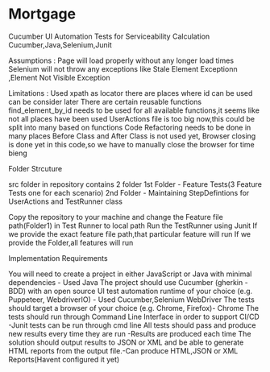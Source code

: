 # Mortgage
Cucumber UI Automation Tests for Serviceability Calculation
Cucumber,Java,Selenium,Junit

Assumptions : Page will load properly without any longer load times
Selenium will not throw any exceptions like Stale Element Exceptionn ,Element Not Visible Exception

Limitations : Used xpath as locator there are places where id can be used can be consider later
There are certain reusable functions find_element_by_id needs to be used for all available functions,it seems like not all places have been used
UserActions file is too big now,this could be split into many based on functions
Code Refactoring needs to be done in many places
Before Class and After Class is not used yet,
Browser closing is done yet in this code,so we have to manually close the browser for time bieng

Folder Strcuture

src folder in repository contains 2 folder
1st Folder - Feature Tests(3 Feature Tests one for each scenario)
2nd Folder - Maintaining StepDefintions for UserActions and TestRunner class

Copy the repository to your machine and change the Feature file path(Folder1) in Test Runner to local path
Run the TestRunner using Junit
If we provide the exact feature file path,that particular feature will run
If we provide the Folder,all features will run

Implementation Requirements

You will need to create a project in either JavaScript or Java with minimal dependencies - Used Java
The project should use Cucumber (gherkin - BDD) with an open source UI test automation runtime of your choice (e.g. Puppeteer, WebdriverIO) - Used Cucumber,Selenium WebDriver
The tests should target a browser of your choice (e.g. Chrome, Firefox)- Chrome
The tests should run through Command Line Interface in order to support CI/CD -Junit tests can be run through cmd line
All tests should pass and produce new results every time they are run -Results are produced each time
The solution should output results to JSON or XML and be able to generate HTML reports from the output file.-Can produce HTML,JSON or XML Reports(Havent configured it yet)

